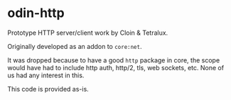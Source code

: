 # odin-http
Prototype HTTP server/client work by Cloin &amp; Tetralux.

Originally developed as an addon to `core:net`.

It was dropped because to have a good `http` package in core, the scope would have had to include http auth, http/2, tls, web sockets, etc. None of us had any interest in this.

This code is provided as-is.